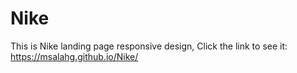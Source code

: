 # Nike
This is Nike landing page responsive design, 
 Click the link to see it: https://msalahg.github.io/Nike/

